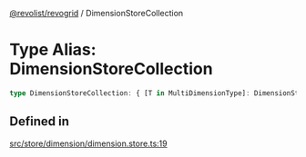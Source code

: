 [@revolist/revogrid](README.md) / DimensionStoreCollection

# Type Alias: DimensionStoreCollection

```ts
type DimensionStoreCollection: { [T in MultiDimensionType]: DimensionStore };
```

## Defined in

[src/store/dimension/dimension.store.ts:19](https://github.com/revolist/revogrid/blob/1d0ce44a71b6b80efaa7b83dae9a188a9f2de653/src/store/dimension/dimension.store.ts#L19)
